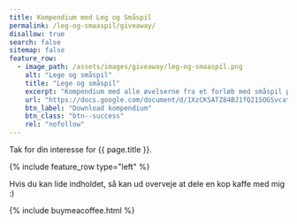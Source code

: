 ```yaml
---
title: Kompendium med Leg og Småspil
permalink: /leg-og-smaaspil/giveaway/
disallow: true
search: false
sitemap: false
feature_row:
  - image_path: /assets/images/giveaway/leg-og-smaaspil.png
    alt: "Lege og småspil"
    title: "Lege og småspil"
    excerpt: "Kompendium med alle øvelserne fra et forløb med småspil på Vejle Idrætshøjskole. Når man organiserer småspil, kræver det meget at fange folks fulde opmærksomhed og at få alle deltagerne til at tage spillene alvorligt. Det fortjener selv det mindste spil at blive."
    url: "https://docs.google.com/document/d/1XzCKSATZ84BJ1fQ21SOGSvcatmlGPtSH/view?usp=sharing&ouid=103621632514200926505&rtpof=true&sd=true"
    btn_label: "Download kompendium"
    btn_class: "btn--success"
    rel: "nofollow"
---
```


Tak for din interesse for {{ page.title }}.

{% include feature_row type="left" %}

Hvis du kan lide indholdet, så kan ud overveje at dele en kop kaffe med mig :)

{% include buymeacoffee.html %}
